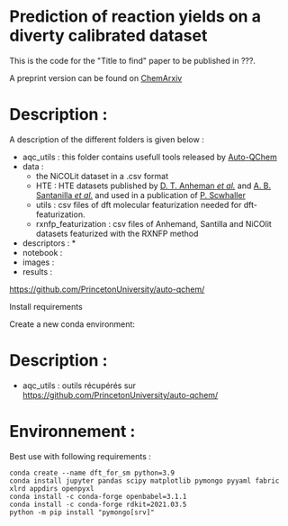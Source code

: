 # Prediction of reaction yields on a diverty calibrated dataset

This is the code for the "Title to find" paper to be published in ???.

A preprint version can be found on [ChemArxiv](link)

# Description :

A description of the different folders is given below :

- aqc_utils : this folder contains usefull tools released by [Auto-QChem](https://github.com/PrincetonUniversity/auto-qchem/)
- data : 
  * the NiCOLit dataset in a .csv format
  * HTE : HTE datasets published by [D. T. Anheman *et al.*](https://www.science.org/doi/10.1126/science.aar5169) and [A. B. Santanilla *et al.*](https://www.science.org/doi/10.1126/science.1259203) and used in a publication of [P. Scwhaller](https://rxn4chemistry.github.io/rxn_yields/)
  * utils : csv files of dft molecular featurization needed for dft-featurization.
  * rxnfp_featurization : csv files of Anhemand,  Santilla and NiCOlit datasets featurized with the RXNFP method
- descriptors :
  * 
- notebook :
- images :
- results :

 https://github.com/PrincetonUniversity/auto-qchem/



Install requirements

Create a new conda environment:

# Description :

- aqc_utils : outils récupérés sur https://github.com/PrincetonUniversity/auto-qchem/

# Environnement :

Best use with following requirements :
```
conda create --name dft_for_sm python=3.9
conda install jupyter pandas scipy matplotlib pymongo pyyaml fabric xlrd appdirs openpyxl
conda install -c conda-forge openbabel=3.1.1
conda install -c conda-forge rdkit=2021.03.5
python -m pip install "pymongo[srv]"
```

